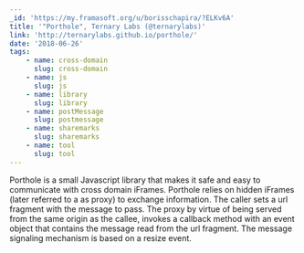 ```yaml
---
_id: 'https://my.framasoft.org/u/borisschapira/?ELKv6A'
title: '"Porthole", Ternary Labs (@ternarylabs)'
link: 'http://ternarylabs.github.io/porthole/'
date: '2018-06-26'
tags:
    - name: cross-domain
      slug: cross-domain
    - name: js
      slug: js
    - name: library
      slug: library
    - name: postMessage
      slug: postmessage
    - name: sharemarks
      slug: sharemarks
    - name: tool
      slug: tool
---
```


<div class="markdown"><p>Porthole is a small Javascript library that makes it safe and easy to communicate with cross domain iFrames. Porthole relies on hidden iFrames (later referred to a as proxy) to exchange information. The caller sets a url fragment with the message to pass. The proxy by virtue of being served from the same origin as the callee, invokes a callback method with an event object that contains the message read from the url fragment. The message signaling mechanism is based on a resize event.
</p></div>
